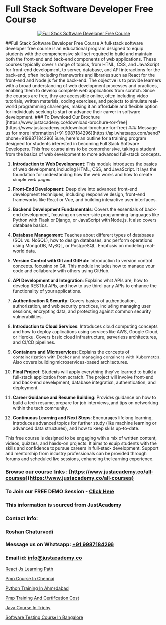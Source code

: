 # Full Stack Software Developer Free Course

<p align="center">
  <a href="https://justacademy.co/program-detail/full-stack-web-development">
    <img src="https://justacademy.co/storage2/program_images/1704700371.webp" alt="Full Stack Software Developer Free Course">
  </a>
</p>
##Full Stack Software Developer Free Course
A full-stack software developer free course is an educational program designed to equip students with the comprehensive skill set required to build and maintain both the front-end and back-end components of web applications. These courses typically cover a range of topics, from HTML, CSS, and JavaScript for front-end development, to server, database, and API interactions for the back-end, often including frameworks and libraries such as React for the front-end and Node.js for the back-end. The objective is to provide learners with a broad understanding of web development processes and practices, enabling them to develop complete web applications from scratch. Since the courses are free, they are accessible online, often including video tutorials, written materials, coding exercises, and projects to simulate real-world programming challenges, making it an affordable and flexible option for individuals seeking to start or advance their career in software development.
### To Download Our Brochure [https://www.justacademy.co/download-brochure-for-free](https://www.justacademy.co/download-brochure-for-free)
### Message us for more information [+91 9987184296](https://api.whatsapp.com/send?phone=919987184296)
Sure, here's an outline for a training program designed for students interested in becoming Full Stack Software Developers. This free course aims to be comprehensive, taking a student from the basics of web development to more advanced full-stack concepts.

1) **Introduction to Web Development**: This module introduces the basics of web development, including HTML, CSS, and JavaScript. It lays the foundation for understanding how the web works and how to create simple web pages.

2) **Front-End Development**: Deep dive into advanced front-end development techniques, including responsive design, front-end frameworks like React or Vue, and building interactive user interfaces.

3) **Backend Development Fundamentals**: Covers the essentials of back-end development, focusing on server-side programming languages like Python with Flask or Django, or JavaScript with Node.js. It also covers database basics.

4) **Database Management**: Teaches about different types of databases (SQL vs. NoSQL), how to design databases, and perform operations using MongoDB, MySQL, or PostgreSQL. Emphasis on modeling real-world data.

5) **Version Control with Git and GitHub**: Introduction to version control concepts, focusing on Git. This module includes how to manage your code and collaborate with others using GitHub.

6) **API Development and Integration**: Explains what APIs are, how to develop RESTful APIs, and how to use third-party APIs to enhance the functionality of your applications.

7) **Authentication & Security**: Covers basics of authentication, authorization, and web security practices, including managing user sessions, encrypting data, and protecting against common security vulnerabilities.

8) **Introduction to Cloud Services**: Introduces cloud computing concepts and how to deploy applications using services like AWS, Google Cloud, or Heroku. Covers basic cloud infrastructure, serverless architectures, and CI/CD pipelines.

9) **Containers and Microservices**: Explains the concepts of containerization with Docker and managing containers with Kubernetes. Also covers building microservices-based architectures.

10) **Final Project**: Students will apply everything they've learned to build a full-stack application from scratch. The project will involve front-end and back-end development, database integration, authentication, and deployment.

11) **Career Guidance and Resume Building**: Provides guidance on how to build a tech resume, prepare for job interviews, and tips on networking within the tech community.

12) **Continuous Learning and Next Steps**: Encourages lifelong learning, introduces advanced topics for further study (like machine learning or advanced data structures), and how to keep skills up-to-date.

This free course is designed to be engaging with a mix of written content, videos, quizzes, and hands-on projects. It aims to equip students with the skills and confidence to pursue careers in full-stack development. Support and mentorship from industry professionals can be provided through forums and scheduled live sessions, enhancing the learning experience.

### Browse our course links : [https://www.justacademy.co/all-courses](https://www.justacademy.co/all-courses) 
### To Join our FREE DEMO Session - [Click Here](https://www.justacademy.co/register-for-course-demo)


### This information is sourced from JustAcademy
### Contact Info:
### Roshan Chaturvedi
### Message us on Whatsapp: [+91 9987184296](https://api.whatsapp.com/send?phone=919987184296)
### Email id: [info@justacademy.co](mailto:info@justacademy.co)
                
[React Js Learning Path](https://www.linkedin.com/pulse/react-js-learning-path-justacademy-san-jose-brtif?trackingId=lZrTawV9zF3%2Bo%2BvaVceLzA%3D%3D&lipi=urn%3Ali%3Apage%3Ad_flagship3_company_admin%3BfImeOsNpR2eB0vaAt1OrTg%3D%3D)

[Pmp Course In Chennai](https://www.linkedin.com/pulse/pmp-course-chennai-justacademy-mumbai-rqboc?trackingId=acGaceYc6%2ByJNA12tvR15w%3D%3D&lipi=urn%3Ali%3Apage%3Ad_flagship3_showcase_admin%3B4hzOhjOyRsS4BMzXWRzbRw%3D%3D)

[Python Training In Ahmedabad](https://medium.com/@AkashSingh2052/python-training-in-ahmedabad-12c03f5c959d)

[Pmp Training And Certification Cost](https://medium.com/@roneet705/pmp-training-and-certification-cost-c7ffda435405)

[Java Course In Trichy](https://justacademyin.github.io/justacademy/java-course-in-trichy)

[Software Testing Course In Bangalore](https://justacademyin.github.io/justacademy/software-testing-course-in-bangalore)

